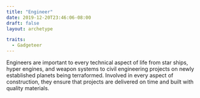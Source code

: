 ```yaml
---
title: "Engineer"
date: 2019-12-20T23:46:06-08:00
draft: false
layout: archetype

traits:
  - Gadgeteer
---
```


Engineers are important to every technical aspect of life from star ships, hyper engines, and weapon systems to civil engineering projects on newly established planets being terraformed. Involved in every aspect of construction, they ensure that projects are delivered on time and built with quality materials.
